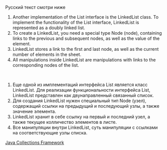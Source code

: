 Русский текст смотри ниже

<ol>
<li> Another implementation of the List interface is the LinkedList class. To implement the functionality of the List interface, LinkedList is represented as a doubly linked list.
</li>
<li> To create a LinkedList, you need a special type Node<E> (node), containing links to the previous and subsequent nodes, as well as the value of the element.
</li>
<li> LinkedList stores a link to the first and last node, as well as the current number of elements in the sheet.
</li>
<li> All manipulations inside LinkedList are manipulations with links to the corresponding nodes of the list.
</li>
</ol>

<br/>

<ol>
<li> Еще одной из имплементаций интерфейса List является класс LinkedList. Для реализации функциональности интерфейса List, LinkedList представлен как двунаправленный связанный список.
</li>
<li> Для создания LinkedList нужен специальный тип Node<E> (узел), содержащий ссылки на предыдущий и последующий узлы, а также значение элемента. 
</li>
<li> LinkedList хранит в себе ссылку на первый и последний узел, а также текущее колличество элементов в листе.
</li>
<li> Все манипуляции внутри LinkedList, суть манипуляции с ссылками на соответствующие узлы списка.
</li>
</ol>

[Java Collections Framework](https://github.com/ait-tr/cohort34.1/blob/main/basic_programming/lesson_44/JCF.pdf)